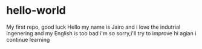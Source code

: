 # hello-world
My first repo, good luck
Hello my name is Jairo and i love the indutrial ingenering and my English is too bad i'm so sorry,i'll try to improve
hi agian i continue learning
